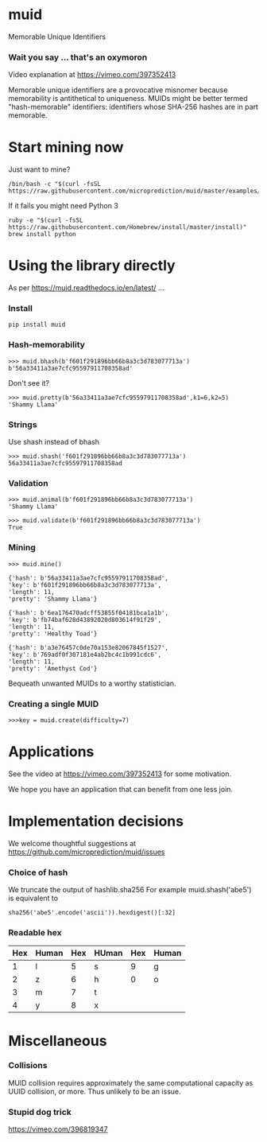 # muid
Memorable Unique Identifiers 

### Wait you say ... that's an oxymoron

Video explanation at https://vimeo.com/397352413

Memorable unique identifiers are a provocative misnomer because memorability is antithetical
to uniqueness. MUIDs might be better termed "hash-memorable" identifiers: identifiers whose
SHA-256 hashes are in part memorable.  
 
# Start mining now 

Just want to mine? 

    /bin/bash -c "$(curl -fsSL https://raw.githubusercontent.com/microprediction/muid/master/examples/mine_from_venv.sh)"
 
If it fails you might need Python 3

    ruby -e "$(curl -fsSL https://raw.githubusercontent.com/Homebrew/install/master/install)"
    brew install python
 
# Using the library directly

As per https://muid.readthedocs.io/en/latest/ ...

### Install 

    pip install muid
 
### Hash-memorability
    
    >>> muid.bhash(b'f601f291896bb66b8a3c3d783077713a')
    b'56a33411a3ae7cfc95597911708358ad'
    
Don't see it?

    >>> muid.pretty(b'56a33411a3ae7cfc95597911708358ad',k1=6,k2=5)
    'Shammy Llama'
 
### Strings 

Use shash instead of bhash

    >>> muid.shash('f601f291896bb66b8a3c3d783077713a')
    56a33411a3ae7cfc95597911708358ad
 
### Validation 
 
    >>> muid.animal(b'f601f291896bb66b8a3c3d783077713a')
    'Shammy Llama'
    
    >>> muid.validate(b'f601f291896bb66b8a3c3d783077713a')
    True
    
### Mining

    >>> muid.mine()
    
    {'hash': b'56a33411a3ae7cfc95597911708358ad',
    'key': b'f601f291896bb66b8a3c3d783077713a',
    'length': 11,
    'pretty': 'Shammy Llama'}
    
    {'hash': b'6ea176470adcff53855f04181bca1a1b',
    'key': b'fb74baf628d43892020d803614f91f29',
    'length': 11,
    'pretty': 'Healthy Toad'}

    {'hash': b'a3e76457c0de70a153e82067845f1527',
    'key': b'769adf0f307181e4ab2bc4c1b991cdc6',
    'length': 11,
    'pretty': 'Amethyst Cod'}
    
Bequeath unwanted MUIDs to a worthy statistician. 

### Creating a single MUID

    >>>key = muid.create(difficulty=7)

# Applications 
 
See the video at https://vimeo.com/397352413 for some motivation. 

We hope you have an application that can benefit from one less join. 
    
# Implementation decisions 

We welcome thoughtful suggestions at https://github.com/microprediction/muid/issues 

### Choice of hash    

We truncate the output of hashlib.sha256  For example muid.shash('abe5') is equivalent to

    sha256('abe5'.encode('ascii')).hexdigest()[:32]

### Readable hex
    
  | Hex  | Human| Hex | HUman   | Hex  | Human |
  |------|------|-----|---------|------|-------|
  | 1    |l     | 5   | s       | 9    | g     |
  | 2    |z     | 6   | h       | 0    | o     |
  | 3    |m     | 7   | t       |      |       |
  | 4    |y     | 8   | x       |      |       |  
     
# Miscellaneous 

### Collisions

MUID collision requires approximately the same computational capacity as UUID collision, or more. Thus unlikely to be an issue.   
 
### Stupid dog trick

https://vimeo.com/396819347




